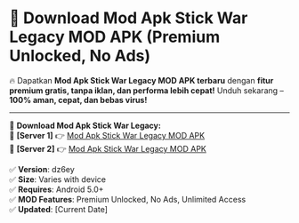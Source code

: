 # 🚀 Download Mod Apk Stick War Legacy MOD APK (Premium Unlocked, No Ads)  

🔥 Dapatkan **Mod Apk Stick War Legacy MOD APK terbaru** dengan **fitur premium gratis, tanpa iklan, dan performa lebih cepat!** Unduh sekarang – **100% aman, cepat, dan bebas virus!**  

---


🔽 **Download Mod Apk Stick War Legacy:**  
🔹 **[Server 1]** 👉 [Mod Apk Stick War Legacy MOD APK](https://apkcomod.com?title=Mod_Apk_Stick_War_Legacy)  
🔹 **[Server 2]** 👉 [Mod Apk Stick War Legacy MOD APK](https://apkcomod.com?title=Mod_Apk_Stick_War_Legacy)  


✅ **Version**: dz6ey  
✅ **Size**: Varies with device  
✅ **Requires**: Android 5.0+  
✅ **MOD Features**: Premium Unlocked, No Ads, Unlimited Access  
✅ **Updated**: [Current Date]  